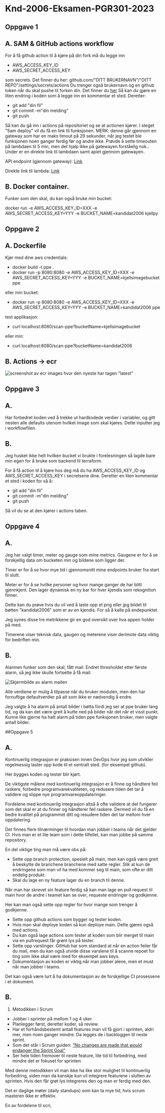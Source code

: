 # Knd-2006-Eksamen-PGR301-2023

## Oppgave 1
## A. SAM & GitHub actions workflow
For å få github action til å kjøre på din fork må du legge inn
 - AWS_ACCESS_KEY_ID
 - AWS_SECRET_ACCESS_KEY

som secrets. Det finner du her: github.<span>com/"DITT BRUKERNAVN"/"DITT REPO"/settings/secrets/actions
Du trenger også brukernavn og en github token når du skal pushe til forken din. Det finner du [her](https://github.com/settings/tokens/new)
Så kan du gjøre en liten endring i koden som å legge inn en kommentar et sted. Deretter:
 - git add "din fil" 
 - git commit -m"din melding"
 - git push
 
Så kan du gå inn i actions på repositoriet og se at actionen kjører.
I steget "Sam deploy" vil du få en link til funksjonen. MERK: denne går gjennom en gateway som har en maks timout på 29 sekunder, når jeg testet ble funksjonen noen ganger ferdig før og andre ikke. 
Prøvde å sette timeouten på lambdaen til 5 min, men det hjalp ikke på gatewayen forståelig nok.. Under er en direkte link til lambdaen samt apiet gjennom gatewayen. 

API endpoint (gjennom gateway): [Link](https://tvf1d8yjia.execute-api.eu-west-1.amazonaws.com/Prod/hello)

Direkte link til lambda: [Link](https://gcwivjsicibb7jvi4urcicgnze0rdtrd.lambda-url.eu-west-1.on.aws/)

## B. Docker container.
Funker som den skal, du kan også bruke min bucket:

docker run -e AWS_ACCESS_KEY_ID=XXX -e AWS_SECRET_ACCESS_KEY=YYY -e BUCKET_NAME=kandidat2006 kjellpy

## Oppgave 2
## A. Dockerfile

Kjør med dine aws credentials: 
 - docker build -t ppe . 
 - docker run -p 8080:8080 -e AWS_ACCESS_KEY_ID=XXX -e AWS_SECRET_ACCESS_KEY=YYY -e BUCKET_NAME=kjellsimagebucket ppe

eller min bucket:
 - docker run -p 8080:8080 -e AWS_ACCESS_KEY_ID=XXX -e AWS_SECRET_ACCESS_KEY=YYY -e BUCKET_NAME=kandidat2006 ppe

test applikasjon:
 - curl localhost:8080/scan-ppe?bucketName=kjellsimagebucket

eller min:
 - curl localhost:8080/scan-ppe?bucketName=kandidat2006

## B. Actions -> ecr
![screenshot av ecr images hvor den nyeste har tagen "latest"](/img/ecr_screenshot.png)

## Oppgave 3
## A. 
Har forbedret koden ved å trekke ut hardkodede verdier i variabler, og gitt nesten alle defaults utenom hvilket image som skal kjøres. Dette inputter jeg i workflowfilen.

## B.
Jeg husket ikke helt hvilken bucket vi brukte i forelesningen så lagde bare min egen for å bruke som backend til terraform.

For å få action til å kjøre hos deg må du ha AWS_ACCESS_KEY_ID og AWS_SECRET_ACCESS_KEY i secretsene dine. Deretter en liten kommentar et sted i koden for så å:
 - git add "din fil" 
 - git commit -m"din melding"
 - git push
 
Så vil du se at den kjører i actions taben.

## Oppgave 4
## A.
Jeg har valgt timer, meter og gauge som mine metrics. Gaugene er for å se forskjellig data om bucketen min og bildene som ligger der.

Timer er for å se hvor mye tid i gjennomsnitt mine endpoints bruker fra start til slutt.

Meter er for å se hvilke personer og hvor mange ganger de har blitt gjennkjent. Den lager dynamisk en ny bar for hver kjendis som rekognition finner. 

Dette kan du prøve hvis du vil ved å laste opp et png eller jpg bildet til bøtten "kandidat2006" som er av en kjendis. For så å kalle på endepunktet.

Jeg synes disse tre metrikkene gir en god oversikt over hva appen holder på med.

Timerene viser teknisk data, gaugen og meterene viser derimote data viktig for bedriften min.

## B.
Alarmen funker som den skal, fått mail. Endret thresholdet etter første alarm, så jeg ikke skulle fortsette å få mail.

![Skjermbilde av alarm mailen](/img/alarm.png)

Alle verdiene er mulig å tilpasse når du bruker modulen, men den har fornuftige defaultverdier på alt som ikke er nødvendig å endre.

Jeg valgte å ha alarm på antall bilder i bøtta fordi jeg ser at ppe bruker lang tid, og da kan det være greit å kutte ned på bilder når det når et visst punkt.
Kunne like gjerne ha hatt alarm på tiden ppe funksjonen bruker, men valgte antall bilder.

##Oppgave 5 
## A.
Kontinuerlig integrasjon er praksisen innen DevOps hvor jeg som utvikler regelmessig laster opp kode til et sentralt sted. (for eksempel github).

Her bygges koden og tester blir kjørt.

De viktigste målene med kontinuerlig integrasjon er å finne og håndtere feil raskere, forbedre programvarekvaliteten, og redusere tiden det tar å validere og slippe nye programvareoppdateringer.

Fordelene med kontinuerlig integrasjon altså å ofte validere at det fungerer som det skal er at du finner og håndterer feil raskere. Dermed vil du få en bedre kvalitet på programmet ditt og resudere tiden det tar mellom hver oppdatering.

Det finnes flere tilnærminger til hvordan man jobber i teams når det gjelder CI. Hvis man er et lite team som i dette tilfellet, kan man jobbe på samme repository.

En del viktige ting man må være obs på:
 - Sette opp branch protection, spesielt på main, men kan også være greit å beskytte de branchene branchene med satte regler. Slik at kun de endringene som man vil ha med kommer seg til main, som ofte er ditt endelig produkt.
 - Skal du lage en ny feature lager du en branch til denne.

Når man har skrevet sin feature ferdig så kan man lage en pull request til main hvor de andre i teamet kan se over, requeste endringer og godkjenne.

Her kan man også sette opp regler for hvor mange som trenger å godkjenne.
 - Sette opp github actions som bygger og tester koden.
 - Hvis man skal deploye koden så kun deploye main. Dette gjøres også med actions.
 - Du kan også lage actions som tester at koden som blir merget til main via en pullrequest får grønt lys på tester.
 - Sette opp varslinger. GitHub har som standard at når en action feiler får du mail, men du kan også utvide disse varslene til å scanne repoet for ting som ikke skal være med for eksempel aws keys.
 - Dokumentasjon av koden er viktig når man jobber alene, men et must når man jobber i teams.

Det kan også være lurt å ha dokumentasjon av de forskjellige CI prosessene i et dokument.

## B.

1. Metodikken i Scrum
- Jobber i sprinter på mellom 1 og 4 uker.
- Planlegger først, deretter koder, så review.
- Har et forhåndsbestemt antall features man vil få gjort i sprinten, aldri mer, men noen ganger mindre. Da legges de i backloggen til neste sprint.
- Som det står i Scrum guiden: ["No changes are made that would endanger the Sprint Goal"](https://scrumguides.org/scrum-guide.html)
- Ser hele tiden fremover til neste feature, lite tid til forbedring, med mindre det er fokuset for sprinten.

Med denne metodikken vil man ikke ha like stor mulighet til kontinuerlig forbedring, siden man da kanskje kun vil integrere featurene i slutten av sprinten. Hvis den får grøt lys integreres den og man er ferdig med den.

Det er daglige møter (daily standups) som kan ta mye tid, hvis scrum masteren ikke er effektiv.

En av fordelene til scri,
 
